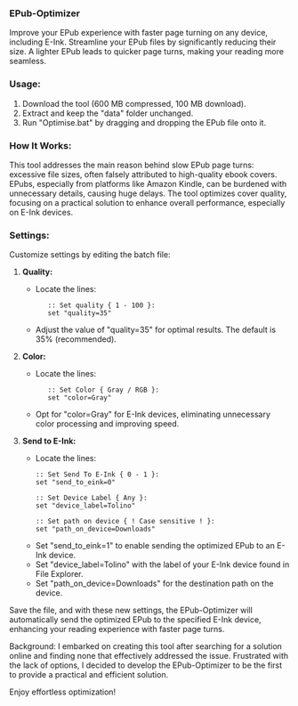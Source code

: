 ### EPub-Optimizer

Improve your EPub experience with faster page turning on any device, including E-Ink. Streamline your EPub files by significantly reducing their size. A lighter EPub leads to quicker page turns, making your reading more seamless.

### Usage:

1. Download the tool (600 MB compressed, 100 MB download).
2. Extract and keep the "data" folder unchanged.
3. Run "Optimise.bat" by dragging and dropping the EPub file onto it.

### How It Works:

This tool addresses the main reason behind slow EPub page turns: excessive file sizes, often falsely attributed to high-quality ebook covers. EPubs, especially from platforms like Amazon Kindle, can be burdened with unnecessary details, causing huge delays. The tool optimizes cover quality, focusing on a practical solution to enhance overall performance, especially on E-Ink devices.

### Settings:

Customize settings by editing the batch file:

1. **Quality:**
   - Locate the lines:
     ```batch
        :: Set quality { 1 - 100 }:
        set "quality=35"
     ```
   - Adjust the value of "quality=35" for optimal results. The default is 35% (recommended).

2. **Color:**
   - Locate the lines:
     ```batch
        :: Set Color { Gray / RGB }:
        set "color=Gray"
     ```
   - Opt for "color=Gray" for E-Ink devices, eliminating unnecessary color processing and improving speed.

3. **Send to E-Ink:**
   - Locate the lines:
     ```batch
     :: Set Send To E-Ink { 0 - 1 }:
     set "send_to_eink=0"

     :: Set Device Label { Any }:
     set "device_label=Tolino"

     :: Set path on device { ! Case sensitive ! }:
     set "path_on_device=Downloads"
     ```
   - Set "send_to_eink=1" to enable sending the optimized EPub to an E-Ink device.
   - Set "device_label=Tolino" with the label of your E-Ink device found in File Explorer.
   - Set "path_on_device=Downloads" for the destination path on the device.

Save the file, and with these new settings, the EPub-Optimizer will automatically send the optimized EPub to the specified E-Ink device, enhancing your reading experience with faster page turns.

Background:
I embarked on creating this tool after searching for a solution online and finding none that effectively addressed the issue. Frustrated with the lack of options, I decided to develop the EPub-Optimizer to be the first to provide a practical and efficient solution.

Enjoy effortless optimization!
